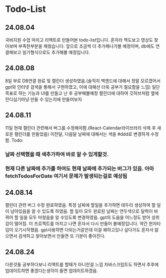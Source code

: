 # Todo-List

## 24.08.04
국비지원 수업 마치고 리액트로 만들어본 todo-list입니다.
혼자라 책도보고 영상도 찾아보며 부족한부분을 채웠습니다.
앞으로 조금씩 더 추가해나가볼 예정이며, db에도 연결해보고 일기형식으로도 추가해볼 예정입니다.

## 24.08.08
8일 부로 DB연결 완료 및 캘린더 생성하였음.(솔직히 백엔드에 대해서 정말 모르겠어서 gpt와 인터넷 검색을 통해서 구현하였고, 이에 대해선 더욱 공부가 필요함을 느낌)
일단 목표로 하는 기능과 UI를 만들고 난 후 공부해볼예정
캘린더에 대하여 깃허브처럼 옆에 잔디심기마냥 만들 수 있는지에 만들어보자

## 24.08.11
11일 현재 캘린더 관련해서 버그를 수정해야함.(React-Calendar라이브러리 삭제 후 새로운 캘린더를 만들었음)
이전달, 다음달 날짜에 대해서는 색을 #ddd로 변경하게 수정함.
Todo:
### 날짜 선택했을 때 색추가하여 바로 알 수 있게할것.
### 현재 다른 날짜에 추가를 하여도 현재 날짜에 추가되는 버그가 있음. 아마 fetchTodosForDate 여기서 문제가 발생되는걸로 예상됨

## 24.08.14
캘린더 관련 버그 수정 완료하였음.
특정 날짜에 할일을 추가하면 테두리 생성하여 할 일이 남아있음을 알 수 있도록 하였음.
할 일이 모두 완료된 날짜는 연두색으로 달력이 바뀌어 할 일을 모두 마쳤음을 알 수있도록 변경하였음.
gpt의 도움을 어느정도 받아 성취감이 떨어짐. 이 프로젝트를 마치고 나면 혼자서 다시 만들어 볼예정입니다.
약간 현자타임이 오기시작했음. gpt사용하면 다되는거같은데 이걸 왜하고있나 싶다가도 혼자서 앓으면서 검색하고 찾아보면서 만들면 또 기분이 좋아진다.

## 24.08.24
다른것들 공부하다보니 리액트를 할때가 아니란걸 느낌 자바스크립트도 하면서 추후에 업데이트하면 좋겠다는생각이 들면 업데이트하겠음.